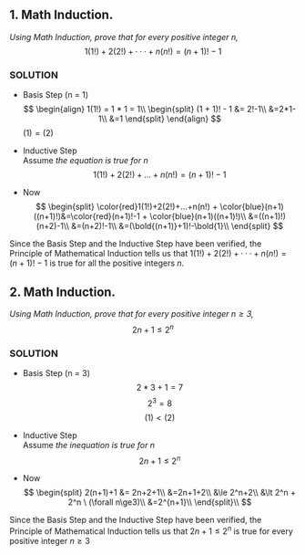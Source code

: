 
## 1. **Math Induction.**
*Using Math Induction, prove that for every positive integer n,*
$$1(1!) + 2(2!) + · · · + n(n!) = (n + 1)! − 1$$

### **SOLUTION**
* Basis Step (n = 1)
$$
\begin{align}
  1(1!) = 1 * 1 = 1\\
\begin{split}
  (1 + 1)! - 1 &= 2!-1\\
  &=2*1-1\\
  &=1
\end{split}
\end{align}
$$
$(1) = (2)$
* Inductive Step  
Assume *the equation is true for n*  
$$
1(1!)+2(2!)+...+n(n!) = (n+1)!-1
$$

* Now
$$
\begin{split}
\color{red}1(1!)+2(2!)+...+n(n!) + \color{blue}(n+1)((n+1)!)&=\color{red}(n+1)!-1 + \color{blue}(n+1)((n+1)!)\\
&=((n+1)!)(n+2)-1\\
&=(n+2)!-1\\
&=(\bold{(n+1)}+1)!-\bold{1}\\
\end{split}
$$

Since the Basis Step and the Inductive Step have been verified, the Principle of Mathematical Induction tells us that $1(1!) + 2(2!) + · · · + n(n!) = (n + 1)! − 1$ is true for all the positive integers $n$.  

## 2. **Math Induction.**
*Using Math Induction, prove that for every positive integer $n \ge 3$,*
$$2n + 1 \le 2^n$$

### **SOLUTION**
* Basis Step (n = 3)
$$2*3 + 1=7\tag{1}$$
$$2^3 = 8\tag{2}$$
$$(1) < (2)$$
* Inductive Step  
Assume *the inequation is true for n*
$$2n + 1 \le 2^n$$

* Now  
$$
\begin{split}
  2(n+1)+1 &= 2n+2+1\\
  &=2n+1+2\\
  &\le 2^n+2\\
  &\lt 2^n + 2^n  \ (\forall n\ge3)\\
  &=2^{n+1}\\
\end{split}\\
$$

Since the Basis Step and the Inductive Step have been verified, the Principle of Mathematical Induction tells us that $2n + 1 \le 2^n$ is true for every positive integer $n \ge 3$
